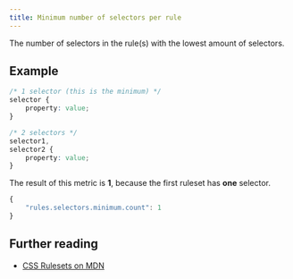 ```yaml
---
title: Minimum number of selectors per rule
---
```


The number of selectors in the rule(s) with the lowest amount of selectors.

## Example

```css
/* 1 selector (this is the minimum) */
selector {
	property: value;
}

/* 2 selectors */
selector1,
selector2 {
	property: value;
}
```

The result of this metric is **1**, because the first ruleset has **one** selector.

```js
{
	"rules.selectors.minimum.count": 1
}
```

## Further reading

- [CSS Rulesets on MDN](https://developer.mozilla.org/en-US/docs/Web/CSS/Syntax#CSS_rulesets)
